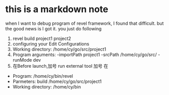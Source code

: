 # this is a markdown note
when I want to debug program of revel framework, I found that difficult. but the good news is I got it.
you just do following

1. revel build project1 project2
2. configuring your Edit Configurations
3. Working directory: /home/cy/go/src/project1
4. Program arguments: -importPath project1 -srcPath /home/cy/go/src/ -runMode dev
5. 在Before launch,加号 run external tool 加号 在
- Program: /home/cy/bin/revel
- Parmeters: build /home/cy/go/src/project1
- Working directory: /home/cy/bin
